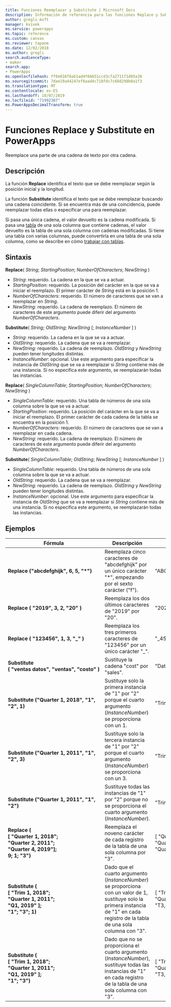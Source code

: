 ```yaml
---
title: Funciones Reemplazar y Substitute | Microsoft Docs
description: Información de referencia para las funciones Replace y Substitute en PowerApps, incluida la sintaxis
author: gregli-msft
manager: kvivek
ms.service: powerapps
ms.topic: reference
ms.custom: canvas
ms.reviewer: tapanm
ms.date: 12/02/2018
ms.author: gregli
search.audienceType:
- maker
search.app:
- PowerApps
ms.openlocfilehash: ff0e016f6ab1ad4f66651ccd3cfa2711f1d85a38
ms.sourcegitcommit: 7dae19a44247ef6aad4c718fdc7c68d298b0a1f3
ms.translationtype: MT
ms.contentlocale: es-ES
ms.lasthandoff: 10/07/2019
ms.locfileid: "71992387"
ms.PowerAppsDecimalTransform: true
---
```

# <a name="replace-and-substitute-functions-in-powerapps"></a>Funciones Replace y Substitute en PowerApps
Reemplace una parte de una cadena de texto por otra cadena.

## <a name="description"></a>Descripción
La función **Replace** identifica el texto que se debe reemplazar según la posición inicial y la longitud.  

La función **Substitute** identifica el texto que se debe reemplazar buscando una cadena coincidente. Si se encuentra más de una coincidencia, puede reemplazar todas ellas o especificar una para reemplazar.

Si pasa una única cadena, el valor devuelto es la cadena modificada. Si pasa una [tabla](../working-with-tables.md) de una sola columna que contiene cadenas, el valor devuelto es la tabla de una sola columna con cadenas modificadas. Si tiene una tabla con varias columnas, puede convertirla en una tabla de una sola columna, como se describe en cómo [trabajar con tablas](../working-with-tables.md).

## <a name="syntax"></a>Sintaxis
**Replace**( *String*; *StartingPosition*; *NumberOfCharacters*; *NewString* )

* *String*: requerido. La cadena en la que se va a actuar.
* *StartingPosition*: requerido. La posición del carácter en la que se va a iniciar el reemplazo. El primer carácter de *String* está en la posición 1.
* *NumberOfCharacters*: requerido. El número de caracteres que se van a reemplazar en *String*.
* *NewString*: requerido. La cadena de reemplazo. El número de caracteres de este argumento puede diferir del argumento *NumberOfCharacters*.

**Substitute**( *String*; *OldString*; *NewString* [; *InstanceNumber* ] )

* *String*: requerido. La cadena en la que se va a actuar.
* *OldString*: requerido. La cadena que se va a reemplazar.
* *NewString*: requerido. La cadena de reemplazo. *OldString* y *NewString* pueden tener longitudes distintas.
* *InstanceNumber*: opcional. Use este argumento para especificar la instancia de *OldString* que se va a reemplazar si *String* contiene más de una instancia. Si no especifica este argumento, se reemplazarán todas las instancias.

**Replace**( *SingleColumnTable*; *StartingPosition*; *NumberOfCharacters*; *NewString* )

* *SingleColumnTable*: requerido. Una tabla de números de una sola columna sobre la que se va a actuar.
* *StartingPosition*: requerido. La posición del carácter en la que se va a iniciar el reemplazo.  El primer carácter de cada cadena de la tabla se encuentra en la posición 1.
* *NumberOfCharacters*: requerido. El número de caracteres que se van a reemplazar en cada cadena.
* *NewString*: requerido.  La cadena de reemplazo. El número de caracteres de este argumento puede diferir del argumento *NumberOfCharacters*.

**Substitute**( *SingleColumnTable*; *OldString*; *NewString* [; *InstanceNumber* ] )

* *SingleColumnTable*: requerido. Una tabla de números de una sola columna sobre la que se va a actuar.
* *OldString*: requerido.  La cadena que se va a reemplazar.
* *NewString*: requerido.  La cadena de reemplazo. *OldString* y *NewString* pueden tener longitudes distintas.
* *InstanceNumber*: opcional. Use este argumento para especificar la instancia de *OldString* que se va a reemplazar si *String* contiene más de una instancia. Si no especifica este argumento, se reemplazarán todas las instancias.

## <a name="examples"></a>Ejemplos

| Fórmula | Descripción | Resultado |
|---------|-------------|--------|
| **Replace ("abcdefghijk",&nbsp;6,&nbsp;5,&nbsp;"*")** | Reemplaza cinco caracteres de "abcdefghijk" por un único carácter "*", empezando por el sexto carácter ("f"). | "ABCDE * k" |
| **Replace (&nbsp;"2019",&nbsp;3,&nbsp;2,&nbsp;"20"&nbsp;)** | Reemplaza los dos últimos caracteres de "2019" por "20". | "2020" |
| **Replace (&nbsp;"123456",&nbsp;1,&nbsp;3,&nbsp;"_"&nbsp;)** | Reemplaza los tres primeros caracteres de "123456" por un único carácter "_". | "_456" | 
| **Substitute (&nbsp;"ventas&nbsp;datos",&nbsp;"ventas",&nbsp;"costo"&nbsp;)** | Sustituye la cadena "cost" por "sales". | "Datos de costo" | 
| **Substitute ("Quarter&nbsp;1,&nbsp;2018", "1", "2", 1)** | Sustituye solo la primera instancia de "1" por "2" porque el cuarto argumento (*InstanceNumber*) se proporciona con un 1. |  "Trimestre 2, 2018" |
| **Substitute ("Quarter&nbsp;1,&nbsp;2011", "1", "2", 3)** | Sustituye solo la tercera instancia de "1" por "2" porque el cuarto argumento (*InstanceNumber*) se proporciona con un 3. | "Trimestre 1, 2012" |
| **Substitute ("Quarter&nbsp;1,&nbsp;2011", "1", "2")** | Sustituye todas las instancias de "1" por "2" porque no se proporciona el cuarto argumento (*InstanceNumber*). | "Trimestre 2, 2022" |
| **Replace (<br>[&nbsp;"Quarter&nbsp;1,&nbsp;2018";<br>"Quarter&nbsp;2,&nbsp;2011";<br>"Quarter&nbsp;4,&nbsp;2019"];<br>9; 1; "3")** | Reemplaza el noveno carácter de cada registro de la tabla de una sola columna por "3". | [&nbsp;"Quarter&nbsp;3,&nbsp;2018",<br>"Quarter&nbsp;3,&nbsp;2011",<br>"Quarter&nbsp;3,&nbsp;2019"&nbsp;] |
| **Substitute (<br>[&nbsp;"Trim&nbsp;1,&nbsp;2018";<br>"Quarter&nbsp;1,&nbsp;2011";<br>"Q1,&nbsp;2019"&nbsp;];<br>"1"; "3"; 1)** | Dado que el cuarto argumento (*InstanceNumber*) se proporciona con un valor de 1, sustituye solo la primera instancia de "1" en cada registro de la tabla de una sola columna con "3". | [&nbsp;"Trim&nbsp;3,&nbsp;2018",<br>"Quarter&nbsp;3,&nbsp;2011",<br>"T3,&nbsp;2019"&nbsp;] |
| **Substitute (<br>[&nbsp;"Trim&nbsp;1,&nbsp;2018";<br>"Quarter&nbsp;1,&nbsp;2011";<br>"Q1,&nbsp;2019"&nbsp;];<br>"1"; "3")** | Dado que no se proporciona el cuarto argumento (*InstanceNumber*), sustituye todas las instancias de "1" en cada registro de la tabla de una sola columna con "3". | [&nbsp;"Trim&nbsp;3,&nbsp;2038",<br>"Quarter&nbsp;3,&nbsp;2033",<br>"T3,&nbsp;2039"&nbsp;] |  
 


